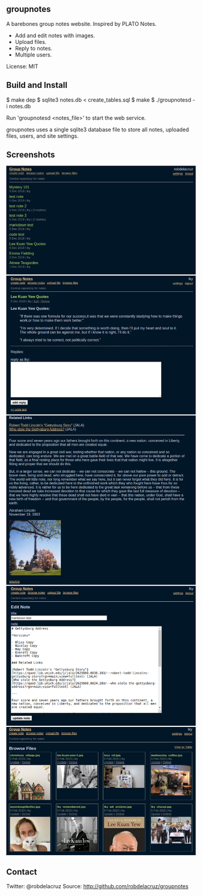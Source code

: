 ## groupnotes

A barebones group notes website. Inspired by PLATO Notes.

- Add and edit notes with images.
- Upload files.
- Reply to notes.
- Multiple users.

License:
  MIT

## Build and Install

  $ make dep
  $ sqlite3 notes.db < create_tables.sql
  $ make
  $ ./groupnotesd -i notes.db

  Run 'groupnotesd <notes_file>' to start the web service.

groupnotes uses a single sqlite3 database file to store all notes, uploaded files, users, and site settings.

## Screenshots

![notes list](screenshots/note_list.png)
![note text](screenshots/note_text.png)
![note with image](screenshots/note_with_image.png)
![note editor](screenshots/note_edit.png)
![files gallery](screenshots/files_gridview.png)

## Contact
  Twitter: @robdelacruz
  Source: http://github.com/robdelacruz/groupnotes

